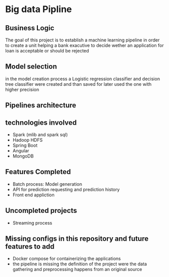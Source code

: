 # Big data Pipline

## Business Logic
The goal of this project is to establish a machine learning pipeline in order to create a unit helping a bank exacutive to decide wether an application for loan is acceptable or should be rejected

## Model selection
in the model creation process a Logistic regression classifier and decision tree classifier were created and than saved for later used the one with higher precision

## Pipelines architecture

## technologies involved
* Spark (mlib and spark sql) 
* Hadoop HDFS
* Spring Boot
* Angular
* MongoDB

## Features Completed
* Batch process: Model generation
* API for prediction requesting and prediction history
* Front end appliction

## Uncompleted projects
* Streaming process

## Missing configs in this repository and future features to add
* Docker compose for containerizing the applications
* the pipeline is missing the definition of the project were the data gathering and preprocessing happens from an original source
